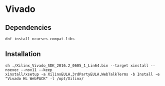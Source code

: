 Vivado
======

Dependencies
------------

    dnf install ncurses-compat-libs

Installation
------------

    sh ./Xilinx_Vivado_SDK_2016.2_0605_1_Lin64.bin --target xinstall --noexec --nox11 --keep
    xinstall/xsetup -a XilinxEULA,3rdPartyEULA,WebTalkTerms -b Install -e "Vivado HL WebPACK" -l /opt/Xilinx/

